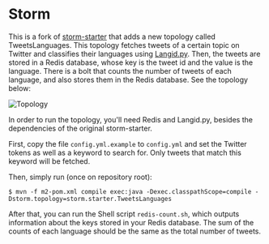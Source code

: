 # Storm

This is a fork of [storm-starter](http://github.com/nathanmarz/storm-starter) that adds a new topology called TweetsLanguages. This topology fetches tweets of a certain topic on Twitter and classifies their languages using [Langid.py](https://github.com/saffsd/langid.py). Then, the tweets are stored in a Redis database, whose key is the tweet id and the value is the language. There is a bolt that counts the number of tweets of each language, and also stores them in the Redis database. See the topology below:

![Topology](https://raw.github.com/caiosba/storm-starter/master/docs/topology.png "Topology")

In order to run the topology, you'll need Redis and Langid.py, besides the dependencies of the original storm-starter.

First, copy the file `config.yml.example` to `config.yml` and set the Twitter tokens as well as a keyword to search for. Only tweets that match this keyword will be fetched.

Then, simply run (once on repository root):

`$ mvn -f m2-pom.xml compile exec:java -Dexec.classpathScope=compile -Dstorm.topology=storm.starter.TweetsLanguages`

After that, you can run the Shell script `redis-count.sh`, which outputs information about the keys stored in your Redis database. The sum of the counts of each language should be the same as the total number of tweets.
